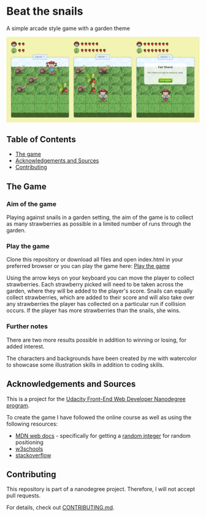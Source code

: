 # Beat the snails

A simple arcade style game with a garden theme

![Game stills](https://github.com/judithbeadle/beat-the-snails/blob/master/bts-summary.png)

## Table of Contents

* [The game](#the-game)
* [Acknowledgements and Sources](#acknowledgements-and-sources)
* [Contributing](#contributing)

## The Game

### Aim of the game

Playing against snails in a garden setting, the aim of the game is to collect as many strawberries as possible in a limited number of runs through the garden. 

### Play the game

Clone this repository or download all files and open index.html in your preferred browser or you can play the game here: [Play the game](https://judithbeadle.github.io/beat-the-snails/)

Using the arrow keys on your keyboard you can move the player to collect strawberries. Each strawberry picked will need to be taken across the garden, where they will be added to the player's score. Snails can equally collect strawberries, which are added to their score and will also take over any strawberries the player has collected on a particular run if collision occurs. 
If the player has more strawberries than the snails, she wins. 

### Further notes

There are two more results possible in addition to winning or losing, for added interest.

The characters and backgrounds have been created by me with watercolor to showcase some illustration skills in addition to coding skills.

## Acknowledgements and Sources

This is a project for the [Udacity Front-End Web Developer Nanodegree program](https://eu.udacity.com/course/front-end-web-developer-nanodegree--nd001).

To create the game I have followed the online course as well as using the following resources:

* [MDN web docs](https://developer.mozilla.org/en-US/docs/Web/JavaScript) - specifically for getting a [random integer](https://developer.mozilla.org/en-US/docs/Web/JavaScript/Reference/Global_Objects/Math/random) for random positioning
* [w3schools](https://www.w3schools.com/js/default.asp)
* [stackoverflow](https://stackoverflow.com/)

## Contributing

This repository is part of a nanodegree project. Therefore, I will not accept pull requests.

For details, check out [CONTRIBUTING.md](CONTRIBUTING.md).
